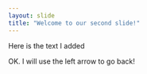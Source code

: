 ```yaml
---
layout: slide
title: "Welcome to our second slide!"
---
```

Here is the text I added

OK.  I will use the left arrow to go back!
